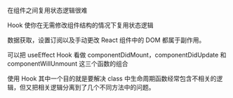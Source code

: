 在组件之间复用状态逻辑很难

Hook 使你在无需修改组件结构的情况下复用状态逻辑


数据获取，设置订阅以及手动更改 React 组件中的 DOM 都属于副作用。


可以把 useEffect Hook 看做 componentDidMount，componentDidUpdate 和 componentWillUnmount 这三个函数的组合


使用 Hook 其中一个目的就是要解决 class 中生命周期函数经常包含不相关的逻辑，但又把相关逻辑分离到了几个不同方法中的问题。
